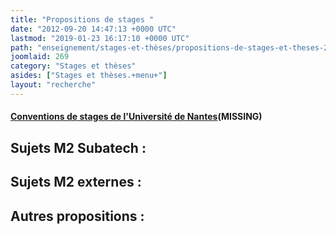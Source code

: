 ```yaml
---
title: "Propositions de stages "
date: "2012-09-20 14:47:13 +0000 UTC"
lastmod: "2019-01-23 16:17:10 +0000 UTC"
path: "enseignement/stages-et-thèses/propositions-de-stages-et-theses-2012-2013.md"
joomlaid: 269
category: "Stages et thèses"
asides: ["Stages et thèses.+menu+"]
layout: "recherche"
---
```

#### [Conventions de stages de l'Université de Nantes](http://www.sciences-techniques.univ-nantes.fr/26474633/0/fiche___pagelibre/&RH=1308826588953%!)(MISSING)

Sujets M2 Subatech :
--------------------

Sujets M2 externes :
--------------------

Autres propositions :
---------------------
